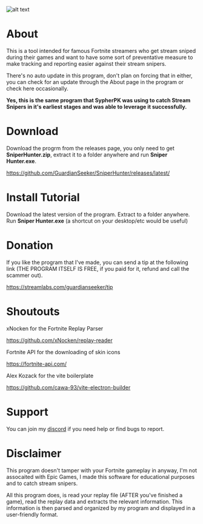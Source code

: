 ![alt text](https://i.imgur.com/2zYM1Dl.gif)

# About
This is a tool intended for famous Fortnite streamers who get stream sniped during their games and want to have some sort of preventative measure to make tracking and reporting easier against their stream snipers.

There's no auto update in this program, don't plan on forcing that in either, you can check for an update through the About page in the program or check here occasionally.

**Yes, this is the same program that SypherPK was using to catch Stream Snipers in it's earliest stages and was able to leverage it successfully.**

# Download

Download the progrm from the releases page, you only need to get **SniperHunter.zip**, extract it to a folder anywhere and run **Sniper Hunter.exe**.

https://github.com/GuardianSeeker/SniperHunter/releases/latest/

# Install Tutorial

Download the latest version of the program.
Extract to a folder anywhere.
Run **Sniper Hunter.exe** (a shortcut on your desktop/etc would be useful)

# Donation
If you like the program that I've made, you can send a tip at the following link (THE PROGRAM ITSELF IS FREE, if you paid for it, refund and call the scammer out).

https://streamlabs.com/guardianseeker/tip

# Shoutouts
xNocken for the Fortnite Replay Parser

https://github.com/xNocken/replay-reader

Fortnite API for the downloading of skin icons

https://fortnite-api.com/

Alex Kozack for the vite boilerplate

https://github.com/cawa-93/vite-electron-builder

# Support
You can join my [discord](https://discord.gg/vw6Rh6J) if you need help or find bugs to report.

# Disclaimer
This program doesn't tamper with your Fortnite gameplay in anyway, I'm not assocaited with Epic Games, I made this software for educational purposes and to catch stream snipers.

All this program does, is read your replay file (AFTER you've finished a game), read the replay data and extracts the relevant information. This information is then parsed and organized by my program and displayed in a user-friendly format.
